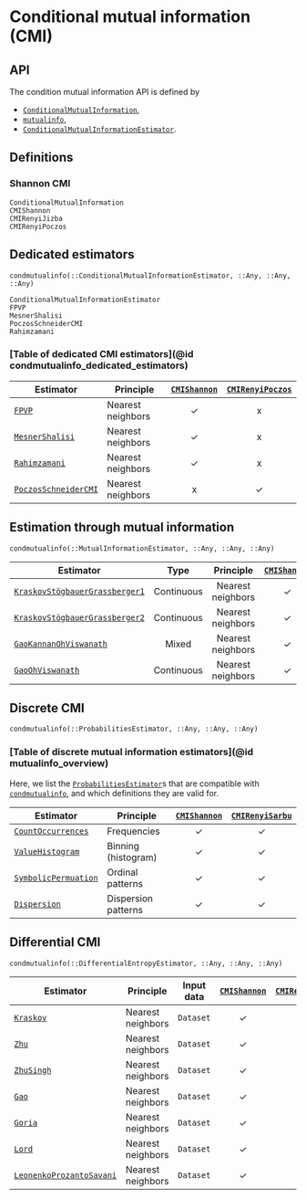 # Conditional mutual information (CMI)

## API

The condition mutual information API is defined by

* [`ConditionalMutualInformation`](@ref),
* [`mutualinfo`](@ref),
* [`ConditionalMutualInformationEstimator`](@ref).

## Definitions

### Shannon CMI

```@docs
ConditionalMutualInformation
CMIShannon
CMIRenyiJizba
CMIRenyiPoczos
```

## Dedicated estimators

```@docs
condmutualinfo(::ConditionalMutualInformationEstimator, ::Any, ::Any, ::Any)
```

```@docs
ConditionalMutualInformationEstimator
FPVP
MesnerShalisi
PoczosSchneiderCMI
Rahimzamani
```

### [Table of dedicated CMI estimators](@id condmutualinfo_dedicated_estimators)

| Estimator                    | Principle         | [`CMIShannon`](@ref) | [`CMIRenyiPoczos`](@ref) |
| ---------------------------- | ----------------- | :------------------: | :----------------------: |
| [`FPVP`](@ref)               | Nearest neighbors |          ✓          |            x             |
| [`MesnerShalisi`](@ref)      | Nearest neighbors |          ✓          |            x             |
| [`Rahimzamani`](@ref)        | Nearest neighbors |          ✓          |            x             |
| [`PoczosSchneiderCMI`](@ref) | Nearest neighbors |          x           |            ✓            |

## Estimation through mutual information

```@docs
condmutualinfo(::MutualInformationEstimator, ::Any, ::Any, ::Any)
```

| Estimator                              |    Type    |     Principle     | [`CMIShannon`](@ref) |
| -------------------------------------- | :--------: | :---------------: | :------------------: |
| [`KraskovStögbauerGrassberger1`](@ref) | Continuous | Nearest neighbors |          ✓          |
| [`KraskovStögbauerGrassberger2`](@ref) | Continuous | Nearest neighbors |          ✓          |
| [`GaoKannanOhViswanath`](@ref)         |   Mixed    | Nearest neighbors |          ✓          |
| [`GaoOhViswanath`](@ref)               | Continuous | Nearest neighbors |          ✓          |

## Discrete CMI

```@docs
condmutualinfo(::ProbabilitiesEstimator, ::Any, ::Any, ::Any)
```

### [Table of discrete mutual information estimators](@id mutualinfo_overview)

Here, we list the [`ProbabilitiesEstimator`](@ref)s that are compatible with
[`condmutualinfo`](@ref), and which definitions they are valid for.

| Estimator                    | Principle           | [`CMIShannon`](@ref) | [`CMIRenyiSarbu`](@ref) |
| ---------------------------- | ------------------- | :------------------: | :---------------------: |
| [`CountOccurrences`](@ref)   | Frequencies         |          ✓          |           ✓            |
| [`ValueHistogram`](@ref)     | Binning (histogram) |          ✓          |           ✓            |
| [`SymbolicPermuation`](@ref) | Ordinal patterns    |          ✓          |           ✓            |
| [`Dispersion`](@ref)         | Dispersion patterns |          ✓          |           ✓            |

## Differential CMI

```@docs
condmutualinfo(::DifferentialEntropyEstimator, ::Any, ::Any, ::Any)
```

| Estimator                        | Principle         | Input data | [`CMIShannon`](@ref) | [`CMIRenyiSarbu`](@ref) |
| -------------------------------- | ----------------- | ---------- | :------------------: | :----------------: |
| [`Kraskov`](@ref)                | Nearest neighbors | `Dataset`  |          ✓          |         x          |
| [`Zhu`](@ref)                    | Nearest neighbors | `Dataset`  |          ✓          |         x          |
| [`ZhuSingh`](@ref)               | Nearest neighbors | `Dataset`  |          ✓          |         x          |
| [`Gao`](@ref)                    | Nearest neighbors | `Dataset`  |          ✓          |         x          |
| [`Goria`](@ref)                  | Nearest neighbors | `Dataset`  |          ✓          |         x          |
| [`Lord`](@ref)                   | Nearest neighbors | `Dataset`  |          ✓          |         x          |
| [`LeonenkoProzantoSavani`](@ref) | Nearest neighbors | `Dataset`  |          ✓          |         x          |

